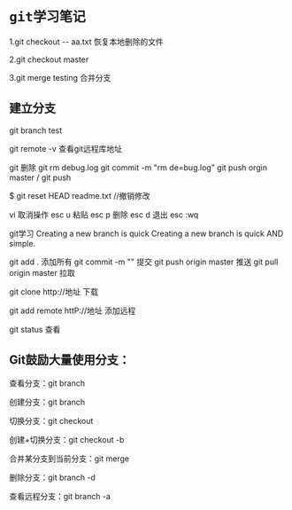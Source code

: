 # `git学习笔记` #

1.git checkout -- aa.txt 恢复本地删除的文件

2.git checkout master

3.git merge testing 合并分支


## 建立分支 ##

git branch test

git remote -v 查看git远程库地址

git 删除 git rm debug.log git commit -m "rm de=bug.log" git push orgin master / git push

$ git reset HEAD readme.txt //撤销修改

vi 取消操作 esc u 粘贴 esc p 删除 esc d 退出 esc :wq

git学习 Creating a new branch is quick Creating a new branch is quick AND simple.

git add . 添加所有 git commit -m "" 提交 git push origin master 推送 git pull
origin master 拉取

git clone http://地址 下载

git add remote httP://地址 添加远程

git status 查看

## Git鼓励大量使用分支： ##

查看分支：git branch 

创建分支：git branch <name> 

切换分支：git checkout <name> 

创建+切换分支：git checkout -b <name> 

合并某分支到当前分支：git merge <name> 

删除分支：git branch -d <name> 

查看远程分支：git branch -a
